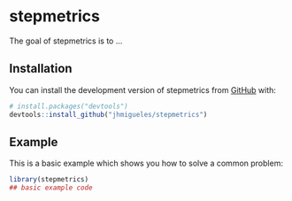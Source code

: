 
# stepmetrics

<!-- badges: start -->
<!-- badges: end -->

The goal of stepmetrics is to ...

## Installation

You can install the development version of stepmetrics from [GitHub](https://github.com/) with:

``` r
# install.packages("devtools")
devtools::install_github("jhmigueles/stepmetrics")
```

## Example

This is a basic example which shows you how to solve a common problem:

``` r
library(stepmetrics)
## basic example code
```

